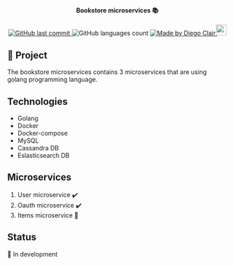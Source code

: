 <h4 align="center"> 
	Bookstore microservices 📚 
</h4>
<p align="center">
	
  <a href="https://github.com/diegoclair/bookstore_microservices/commits/master">
    <img alt="GitHub last commit" src="https://img.shields.io/github/last-commit/diegoclair/bookstore_microservices?label=Last%20commit">
  </a>

  <img alt="GitHub languages count" src="https://img.shields.io/github/languages/count/diegoclair/bookstore_microservices">
  
  <a href="https://www.linkedin.com/in/diegoclair/">
    <img alt="Made by Diego Clair" src="https://img.shields.io/badge/Made%20by-Diego%20Clair-informational">
    <img src="https://img.icons8.com/color/2x/linkedin.png" width="24px" height="25.1px" style="margin-left:-3px; margin-bottom: -2.9px">
  </a>

</p>


## 📝 Project
The bookstore microservices contains 3 microservices that are using golang programming language.

## Technologies
* Golang
* Docker
* Docker-compose
* MySQL
* Cassandra DB
* Eslasticsearch DB

## Microservices
1) User microservice ✔️
2) Oauth microservice ✔️
3) Items microservice 🚧


## Status
🚧 In development 
